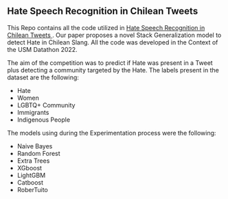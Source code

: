 ## Hate Speech Recognition in Chilean Tweets

This Repo contains all the code utilized in [Hate Speech Recognition in Chilean Tweets
](). Our paper proposes a novel Stack Generalization model to detect Hate in Chilean Slang. All the code was developed in the Context of the USM Datathon 2022. 

The aim of the competition was to predict if Hate was present in a Tweet plus detecting a community targeted by the Hate. The labels present in the dataset are the following: 

* Hate
* Women
* LGBTQ+ Community
* Immigrants
* Indigenous People

The models using during the Experimentation process were the following: 

* Naive Bayes
* Random Forest
* Extra Trees
* XGboost
* LightGBM
* Catboost
* RoberTuito
